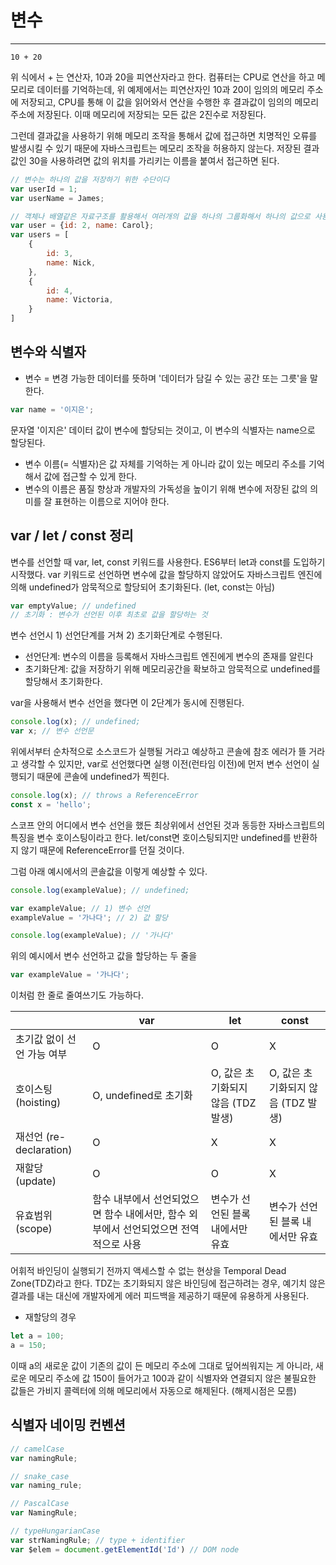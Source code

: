 # 변수

---

```text
10 + 20
```

위 식에서 + 는 연산자, 10과 20을 피연산자라고 한다.
컴퓨터는 CPU로 연산을 하고 메모리로 데이터를 기억하는데, 위 예제에서는 피연산자인 10과 20이 임의의 메모리 주소에 저장되고, CPU를 통해 이 값을 읽어와서 연산을 수행한 후 결과값이 임의의 메모리 주소에 저장된다. 이때 메모리에 저장되는 모든 값은 2진수로 저장된다.

그런데 결과값을 사용하기 위해 메모리 조작을 통해서 값에 접근하면 치명적인 오류를 발생시킬 수 있기 때문에 자바스크립트는 메모리 조작을 허용하지 않는다.
저장된 결과값인 30을 사용하려면 값의 위치를 가리키는 이름을 붙여서 접근하면 된다.

```javascript
// 변수는 하나의 값을 저장하기 위한 수단이다
var userId = 1;
var userName = James;

// 객체나 배열같은 자료구조를 활용해서 여러개의 값을 하나의 그룹화해서 하나의 값으로 사용할 수 있다.
var user = {id: 2, name: Carol};
var users = [
    {
        id: 3,
        name: Nick,
    },
    {
        id: 4,
        name: Victoria,
    }
]
```
## 변수와 식별자
- 변수 = 변경 가능한 데이터를 뜻하며 '데이터가 담길 수 있는 공간 또는 그릇'을 말한다.
```javascript
var name = '이지은';
```
문자열 '이지은' 데이터 값이 변수에 할당되는 것이고, 이 변수의 식별자는 name으로 할당된다.  
- 변수 이름(= 식별자)은 값 자체를 기억하는 게 아니라 값이 있는 메모리 주소를 기억해서 값에 접근할 수 있게 한다. 
- 변수의 이름은 품질 향상과 개발자의 가독성을 높이기 위해 변수에 저장된 값의 의미를 잘 표현하는 이름으로 지어야 한다.

## var / let / const 정리
변수를 선언할 때 var, let, const 키워드를 사용한다. ES6부터 let과 const를 도입하기 시작했다. var 키워드로 선언하면 변수에 값을 할당하지 않았어도 자바스크립트 엔진에 의해 undefined가 암묵적으로 할당되어 초기화된다. (let, const는 아님)
```javascript
var emptyValue; // undefined
// 초기화 : 변수가 선언된 이후 최초로 값을 할당하는 것
```
변수 선언시 1) 선언단계를 거쳐 2) 초기화단계로 수행된다. 
- 선언단계: 변수의 이름을 등록해서 자바스크립트 엔진에게 변수의 존재를 알린다
- 초기화단계: 값을 저장하기 위해 메모리공간을 확보하고 암묵적으로 undefined를 할당해서 초기화한다.  

var을 사용해서 변수 선언을 했다면 이 2단계가 동시에 진행된다.
```javascript
console.log(x); // undefined;
var x; // 변수 선언문
```
위에서부터 순차적으로 소스코드가 실행될 거라고 예상하고 콘솔에 참조 에러가 뜰 거라고 생각할 수 있지만, var로 선언했다면 실행 이전(런타임 이전)에 먼저 변수 선언이 실행되기 때문에 콘솔에 undefined가 찍힌다. 
```javascript
console.log(x); // throws a ReferenceError
const x = 'hello';
```
스코프 안의 어디에서 변수 선언을 했든 최상위에서 선언된 것과 동등한 자바스크립트의 특징을 변수 호이스팅이라고 한다. 
let/const면 호이스팅되지만 undefined를 반환하지 않기 때문에 ReferenceError를 던질 것이다.

그럼 아래 예시에서의 콘솔값을 이렇게 예상할 수 있다.
```javascript
console.log(exampleValue); // undefined;

var exampleValue; // 1) 변수 선언
exampleValue = '가나다'; // 2) 값 할당

console.log(exampleValue); // '가나다'
```
위의 예시에서 변수 선언하고 값을 할당하는 두 줄을 
```javascript
var exampleValue = '가나다';
```
이처럼 한 줄로 줄여쓰기도 가능하다. 


||var|let|const|
|---|---|---|---|
|초기값 없이 선언 가능 여부|O|O|X|
|호이스팅 (hoisting)|O, undefined로 초기화|O, 값은 초기화되지 않음 (TDZ 발생)|O, 값은 초기화되지 않음 (TDZ 발생)|
|재선언 (re-declaration)|O|X|X|
|재할당 (update)|O|O|X|
|유효범위 (scope)|함수 내부에서 선언되었으면 함수 내에서만, 함수 외부에서 선언되었으면 전역적으로 사용|변수가 선언된 블록 내에서만 유효|변수가 선언된 블록 내에서만 유효|

어휘적 바인딩이 실행되기 전까지 액세스할 수 없는 현상을 Temporal Dead Zone(TDZ)라고 한다. TDZ는 초기화되지 않은 바인딩에 접근하려는 경우, 예기치 않은 결과를 내는 대신에 개발자에게 에러 피드백을 제공하기 때문에 유용하게 사용된다.

- 재할당의 경우 
```javascript
let a = 100;
a = 150;
```
이때 a의 새로운 값이 기존의 값이 든 메모리 주소에 그대로 덮어씌워지는 게 아니라, 새로운 메모리 주소에 값 150이 들어가고 100과 같이 식별자와 연결되지 않은 불필요한 값들은 가비지 콜렉터에 의해 메모리에서 자동으로 해제된다. (해제시점은 모름)

## 식별자 네이밍 컨벤션
```javascript
// camelCase
var namingRule;

// snake_case
var naming_rule;

// PascalCase
var NamingRule;

// typeHungarianCase
var strNamingRule; // type + identifier
var $elem = document.getElementId('Id') // DOM node
```